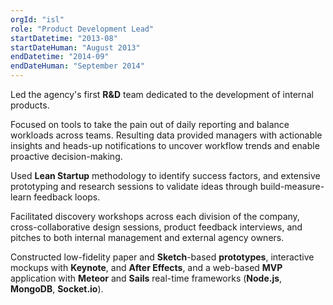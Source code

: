 ```yaml
---
orgId: "isl"
role: "Product Development Lead"
startDatetime: "2013-08"
startDateHuman: "August 2013"
endDatetime: "2014-09"
endDateHuman: "September 2014"
---
```


Led the agency's first **R&D** team dedicated to the development of internal products.

Focused on tools to take the pain out of daily reporting and balance workloads across teams. Resulting data provided managers with actionable insights and heads-up notifications to uncover workflow trends and enable proactive decision-making.

Used **Lean Startup** methodology to identify success factors, and extensive prototyping and research sessions to validate ideas through build-measure-learn feedback loops.

Facilitated discovery workshops across each division of the company, cross-collaborative design sessions, product feedback interviews, and pitches to both internal management and external agency owners.

Constructed low-fidelity paper and **Sketch**-based **prototypes**, interactive mockups with **Keynote**, and **After Effects**, and a web-based **MVP** application with **Meteor** and **Sails** real-time frameworks (**Node.js**, **MongoDB**, **Socket.io**).
